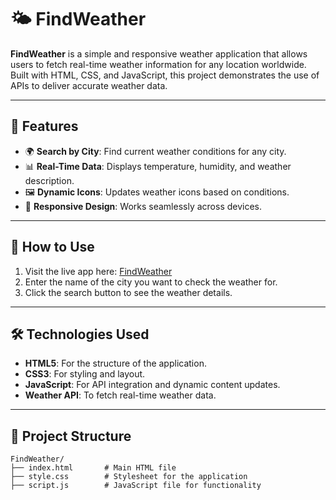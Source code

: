 # 🌤️ FindWeather

**FindWeather** is a simple and responsive weather application that allows users to fetch real-time weather information for any location worldwide. Built with HTML, CSS, and JavaScript, this project demonstrates the use of APIs to deliver accurate weather data.

---

## 🔑 Features
- 🌍 **Search by City**: Find current weather conditions for any city.
- 📊 **Real-Time Data**: Displays temperature, humidity, and weather description.
- 🖼️ **Dynamic Icons**: Updates weather icons based on conditions.
- 📱 **Responsive Design**: Works seamlessly across devices.

---

## 🚀 How to Use
1. Visit the live app here: [FindWeather](https://sai-guru.github.io/FindWeather)
2. Enter the name of the city you want to check the weather for.
3. Click the search button to see the weather details.

---

## 🛠️ Technologies Used
- **HTML5**: For the structure of the application.
- **CSS3**: For styling and layout.
- **JavaScript**: For API integration and dynamic content updates.
- **Weather API**: To fetch real-time weather data.

---

## 📂 Project Structure
```plaintext
FindWeather/
├── index.html       # Main HTML file
├── style.css        # Stylesheet for the application
├── script.js        # JavaScript file for functionality
